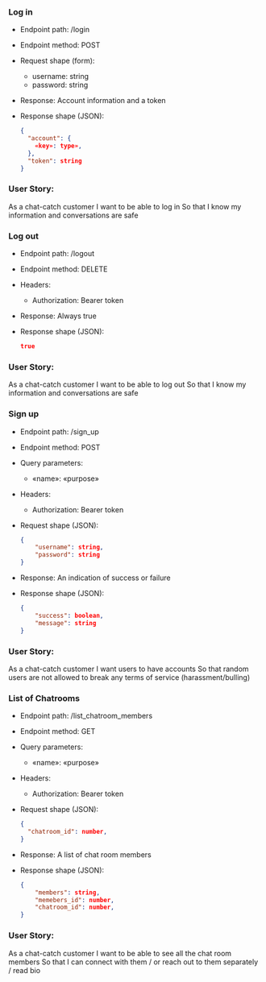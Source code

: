### Log in

* Endpoint path: /login
* Endpoint method: POST

* Request shape (form):
  * username: string
  * password: string

* Response: Account information and a token
* Response shape (JSON):
    ```json
    {
      "account": {
        «key»: type»,
      },
      "token": string
    }
    ```



### User Story:
As a chat-catch customer
I want to be able to log in
So that I know my information and conversations are safe

### Log out

* Endpoint path: /logout
* Endpoint method: DELETE

* Headers:
  * Authorization: Bearer token

* Response: Always true
* Response shape (JSON):
    ```json
    true
    ```


### User Story:
As a chat-catch customer
I want to be able to log out
So that I know my information and conversations are safe


### Sign up

* Endpoint path: /sign_up
* Endpoint method: POST
* Query parameters:
  * «name»: «purpose»

* Headers:
  * Authorization: Bearer token

* Request shape (JSON):
    ```json
    {
        "username": string,
        "password": string
    }
    ```

* Response: An indication of success or failure
* Response shape (JSON):
    ```json
    {
        "success": boolean,
        "message": string
    }
    ```

### User Story:
As a chat-catch customer
I want users to have accounts
So that random users are not allowed to break any terms of service (harassment/bulling)

### List of Chatrooms

* Endpoint path: /list_chatroom_members
* Endpoint method: GET
* Query parameters:
  * «name»: «purpose»

* Headers:
  * Authorization: Bearer token

* Request shape (JSON):
    ```json
    {
      "chatroom_id": number,
    }

    ```

* Response: A list of chat room members
* Response shape (JSON):
    ```json
    {
        "members": string,
        "memebers_id": number,
        "chatroom_id": number,
    }
    ```

### User Story:
As a chat-catch customer
I want to be able to see all the chat room members
So that I can connect with them / or reach out to them separately / read bio
